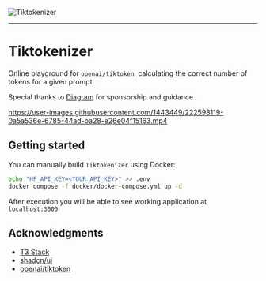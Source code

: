 ![Tiktokenizer](https://user-images.githubusercontent.com/1443449/222597674-287aefdc-f0e1-491b-9bf9-16431b1b8054.svg)

***

# Tiktokenizer

Online playground for `openai/tiktoken`, calculating the correct number of tokens for a given prompt.

Special thanks to [Diagram](https://diagram.com/) for sponsorship and guidance.

https://user-images.githubusercontent.com/1443449/222598119-0a5a536e-6785-44ad-ba28-e26e04f15163.mp4

## Getting started

You can manually build `Tiktokenizer` using Docker:

```bash
echo "HF_API_KEY=<YOUR_API_KEY>" >> .env
docker compose -f docker/docker-compose.yml up -d
```

After execution you will be able to see working application at `localhost:3000`

## Acknowledgments

- [T3 Stack](https://create.t3.gg/)
- [shadcn/ui](https://github.com/shadcn/ui)
- [openai/tiktoken](https://github.com/openai/tiktoken)
